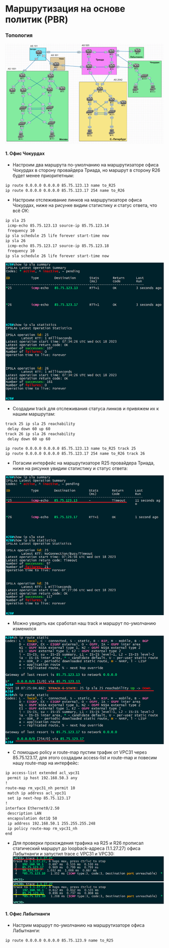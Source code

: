 # Маршрутизация на основе политик (PBR)

### Топология
![](https://github.com/devops-user/otus/blob/main/homeworks_prof/homework_11/images/topo.png)

#### 1. Офис Чокурдах
  * Настроим два маршрута по-умолчанию на маршрутизаторе офиса Чокурдах в сторону провайдера Триада, но маршрут в сторону R26 будет менее приоритетным:
```
ip route 0.0.0.0 0.0.0.0 85.75.123.13 name to_R25
ip route 0.0.0.0 0.0.0.0 85.75.123.17 254 name to_R26
```

  * Настроим отслеживание линков на маршрутизаторе офиса Чокурдах, ниже на рисунке видим статистику и статус ответа, что всё *ОК*:
```
ip sla 25
 icmp-echo 85.75.123.13 source-ip 85.75.123.14
 frequency 10
ip sla schedule 25 life forever start-time now
ip sla 26
 icmp-echo 85.75.123.17 source-ip 85.75.123.18
 frequency 10
ip sla schedule 26 life forever start-time now
```
![](https://github.com/devops-user/otus/blob/main/homeworks_prof/homework_12/images/sla_ok.png)

  * Создадим track для отслеживания статуса линков и привяжем их к нашим маршрутам:
```
track 25 ip sla 25 reachability
 delay down 60 up 60
track 26 ip sla 26 reachability
 delay down 60 up 60
```
```
ip route 0.0.0.0 0.0.0.0 85.75.123.13 name to_R25 track 25
ip route 0.0.0.0 0.0.0.0 85.75.123.17 254 name to_R26 track 26
```

  * Погасим интерфейс на маршрутизаторе R25 провайдера Триада, ниже на рисунке увидим статистику и статус ответа:

![](https://github.com/devops-user/otus/blob/main/homeworks_prof/homework_12/images/sla_nok.png)  

  * Можно увидеть как сработал наш track и маршрут по-умолчанию изменился

![](https://github.com/devops-user/otus/blob/main/homeworks_prof/homework_12/images/track.png)

  * С помощью policy и route-map пустим трафик от VPC31 через 85.75.123.17, для этого создадим access-list и route-map и повесим нашу route-map на интерфейс:
```
ip access-list extended acl_vpc31
 permit ip host 192.168.50.3 any
!
route-map rm_vpc31_nh permit 10
 match ip address acl_vpc31
 set ip next-hop 85.75.123.17
!
interface Ethernet0/2.50
 description LAN
 encapsulation dot1Q 50
 ip address 192.168.50.1 255.255.255.248
 ip policy route-map rm_vpc31_nh
end
```
  * Для проверки прохождения трафика на R25 и R26 прописал статический маршрут до loopback-адреса (1.1.27.27) офиса Лабытнанги и запустил trace с VPC31 и VPC30:  
![](https://github.com/devops-user/otus/blob/main/homeworks_prof/homework_12/images/trace.png)

#### 1. Офис Лабытнанги
  * Настрим маршрут по-умолчанию на маршрутизаторе офиса Лабытнанги:
```
ip route 0.0.0.0 0.0.0.0 85.75.123.9 name to_R25
```
